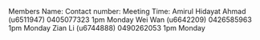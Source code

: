 Members Name:                                    Contact number:                        Meeting Time:
              Amirul Hidayat Ahmad (u6511947)                    0405077323                           1pm Monday
              Wei Wan (u6642209)                                 0426585963                           1pm Monday
              Zian Li (u6744888)                                 0490262053                           1pm Monday